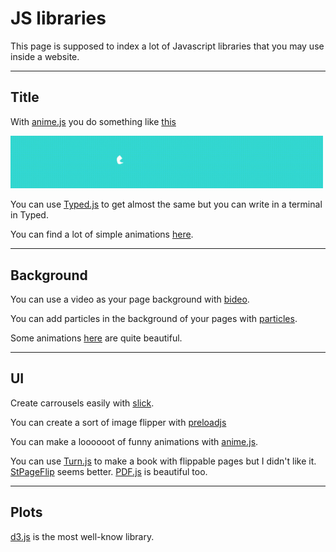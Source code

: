 # JS libraries

This page is supposed to index a lot of Javascript libraries
that you may use inside a website.

<hr class="sr">

## Title

With [anime.js](https://animejs.com/)
you do something like [this](https://codepen.io/mellis84/pen/JpVZNw)

<div style="width: 500px;">

![](title/handmade-title.gif)
</div>

You can use [Typed.js](https://mattboldt.com/demos/typed-js/)
to get almost the same but you can write in a terminal
in Typed.

You can find a lot of simple animations
[here](https://animate.style/).

<hr class="sl">

## Background

You can use a video as your page background
with [bideo](https://rishabhp.github.io/bideo.js/).

You can add particles in the background
of your pages with [particles](https://vincentgarreau.com/particles.js/).

Some animations [here](https://greensock.com/) are quite
beautiful.

<hr class="sr">

## UI

Create carrousels easily with
[slick](http://kenwheeler.github.io/slick/).

You can create a sort of image flipper
with [preloadjs](https://www.createjs.com/demos/preloadjs/preloadimages)

You can make a loooooot of funny animations with
[anime.js](https://codepen.io/collection/XLebem/?grid_type).

You can use [Turn.js](http://turnjs.com/) to make
a book with flippable pages but I didn't like it.
[StPageFlip](https://nodlik.github.io/StPageFlip/)
seems better. [PDF.js](http://www.page-flip.info/newspaper_wp/pdf-flipbook/#book_pdf/13)
is beautiful too.


<hr class="sl">

## Plots

[d3.js](https://www.d3-graph-gallery.com/index.html)
is the most well-know library.